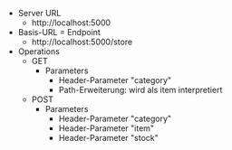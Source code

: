 * Server URL
  * http://localhost:5000
* Basis-URL = Endpoint
  * http://localhost:5000/store
* Operations
  * GET
    * Parameters
      * Header-Parameter "category"
      * Path-Erweiterung: wird als item interpretiert
  * POST
    * Parameters
      * Header-Parameter "category"
      * Header-Parameter "item"
      * Header-Parameter "stock"